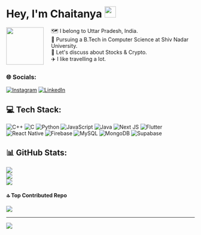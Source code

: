 # Hey, I'm Chaitanya <img src="https://user-images.githubusercontent.com/18350557/176309783-0785949b-9127-417c-8b55-ab5a4333674e.gif" width="30" height="30"> 
<div style="display: flex; align-items: center; flex-direction: row">
    <div>
    <img src="https://media.giphy.com/media/v1.Y2lkPTc5MGI3NjExOTd3a3BmMDR4OTg1Z2l4ODcwcjRubzFpY3duaGp6dGVyMmxkenA4YyZlcD12MV9pbnRlcm5hbF9naWZfYnlfaWQmY3Q9Zw/4JpvyNYuyf0aI/giphy.gif" width="100" height="100">
    </div>
    <div style="margin-left: 20px;">
        🗺️ I belong to Uttar Pradesh, India.<br>
        🏫 Pursuing a B.Tech in Computer Science at Shiv Nadar University. <br>
        💬 Let's discuss about Stocks & Crypto.<br>
        ✈️ I like travelling a lot.
    </div>
</div>

### 🌐 Socials:
[![Instagram](https://img.shields.io/badge/Instagram-%23E4405F.svg?logo=Instagram&logoColor=white)](https://www.instagram.com/_chaitanya.t/) [![LinkedIn](https://img.shields.io/badge/LinkedIn-%230077B5.svg?logo=linkedin&logoColor=white)](https://www.linkedin.com/in/chaitanya-tandon-223b0419b/) 

## 💻 Tech Stack:
![C++](https://img.shields.io/badge/c++-%2300599C.svg?style=for-the-badge&logo=c%2B%2B&logoColor=white) ![C](https://img.shields.io/badge/c-%2300599C.svg?style=for-the-badge&logo=c&logoColor=white) ![Python](https://img.shields.io/badge/python-3670A0?style=for-the-badge&logo=python&logoColor=ffdd54) ![JavaScript](https://img.shields.io/badge/javascript-%23323330.svg?style=for-the-badge&logo=javascript&logoColor=%23F7DF1E) ![Java](https://img.shields.io/badge/java-%23ED8B00.svg?style=for-the-badge&logo=openjdk&logoColor=white) ![Next JS](https://img.shields.io/badge/Next-black?style=for-the-badge&logo=next.js&logoColor=white) ![Flutter](https://img.shields.io/badge/Flutter-%2302569B.svg?style=for-the-badge&logo=Flutter&logoColor=white) ![React Native](https://img.shields.io/badge/react_native-%2320232a.svg?style=for-the-badge&logo=react&logoColor=%2361DAFB) ![Firebase](https://img.shields.io/badge/Firebase-039BE5?style=for-the-badge&logo=Firebase&logoColor=white) ![MySQL](https://img.shields.io/badge/mysql-%2300000f.svg?style=for-the-badge&logo=mysql&logoColor=white) ![MongoDB](https://img.shields.io/badge/MongoDB-%234ea94b.svg?style=for-the-badge&logo=mongodb&logoColor=white) ![Supabase](https://img.shields.io/badge/Supabase-3ECF8E?style=for-the-badge&logo=supabase&logoColor=white)
## 📊 GitHub Stats:
![](https://github-readme-stats.vercel.app/api?username=its-ChaTTy&theme=midnight-purple&hide_border=false&include_all_commits=true&count_private=true)<br/>
![](https://github-readme-streak-stats.herokuapp.com/?user=its-ChaTTy&theme=midnight-purple&hide_border=false)<br/>
![](https://github-readme-stats.vercel.app/api/top-langs/?username=its-ChaTTy&theme=midnight-purple&hide_border=false&include_all_commits=true&count_private=true&layout=compact)

#### 🔝 Top Contributed Repo
![](https://github-contributor-stats.vercel.app/api?username=its-ChaTTy&limit=5&theme=midnight-purple&combine_all_yearly_contributions=true)

---
[![](https://visitcount.itsvg.in/api?id=angelaremolina&icon=0&color=0)](https://visitcount.itsvg.in)